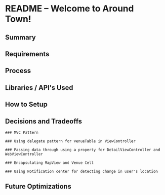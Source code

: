 # README – Welcome to Around Town! 

## Summary 

## Requirements

## Process 

## Libraries / API's Used

## How to Setup 

## Decisions and Tradeoffs

    ### MVC Pattern
    
    ### Using delegate pattern for venueTable in ViewController 
    
    ### Passing data through using a property for DetailViewController and WebViewController
    
    ### Encapsulating MapView and Venue Cell
    
    ### Using Notification center for detecting change in user's location

## Future Optimizations 
    
    
## 

